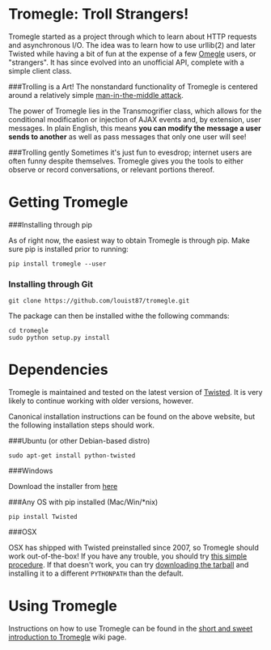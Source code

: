 Tromegle:  Troll Strangers!
========
Tromegle started as a project through which to learn about HTTP requests and asynchronous I/O.  The idea was
to learn how to use urllib(2) and later Twisted while having a bit of fun at the expense of a few [Omegle](http://omegle.com) users, or "strangers".
It has since evolved into an unofficial API, complete with a simple client class.

###Trolling is a Art!
The nonstandard functionality of Tromegle is centered around a relatively simple [man-in-the-middle attack](http://en.wikipedia.org/wiki/Man-in-the-middle_attack).

The power of Tromegle lies in the Transmogrifier class, which allows for the conditional modification or injection of AJAX events
and, by extension, user messages.  In plain English, this means **you can modify the message a user sends to another**
as well as pass messages that only one user will see!

###Trolling gently
Sometimes it's just fun to evesdrop; internet users are often funny despite themselves.  Tromegle gives you the
tools to either observe or record conversations, or relevant portions thereof.

Getting Tromegle
========
###Installing through pip

As of right now, the easiest way to obtain Tromegle is through pip.  Make sure pip is installed prior to running:

```pip install tromegle --user```


### Installing through Git

```git clone https://github.com/louist87/tromegle.git```

The package can then be installed withe the following commands:
```
cd tromegle
sudo python setup.py install
```

Dependencies
========
Tromegle is maintained and tested on the latest version of [Twisted](http://twistedmatrix.com/).  It is very likely to
continue working with older versions, however.

Canonical installation instructions can be found on the above website, but the following installation steps
should work.

###Ubuntu (or other Debian-based distro)

```sudo apt-get install python-twisted```

###Windows

Download the installer from [here][download]

###Any OS with pip installed (Mac/Win/*nix)

```pip install Twisted```

###OSX

OSX has shipped with Twisted preinstalled since 2007, so Tromegle should work out-of-the-box!  If you have any trouble, you should try [this simple procedure](http://twistedmatrix.com/trac/wiki/FrequentlyAskedQuestions#WhyamIgettingImportErrorsforTwistedsubpackagesonOSX10.5).
If that doesn't work, you can try [downloading the tarball][download] and installing it to a different `PYTHONPATH` than the default.

[download]: http://twistedmatrix.com/trac/wiki/Downloads
[osx]: http://twistedmatrix.com/trac/wiki/FrequentlyAskedQuestions#WhyamIgettingImportErrorsforTwistedsubpackagesonOSX10.5

Using Tromegle
========
Instructions on how to use Tromegle can be found in the [short and sweet introduction to Tromegle](http://github.com/louist87/tromegle/wiki/Short-and-Sweet-Introduction-to-Tromegle) wiki page.
